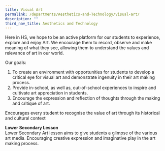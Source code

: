 ```yaml
---
title: Visual Art
permalink: /departments/Aesthetics-and-Technology/visual-art/
description: ""
third_nav_title: Aesthetics and Technology
---
```

Here in HS, we hope to be an active platform for our students to experience, explore and enjoy Art. We encourage them to record, observe and make meaning of what they see, allowing them to understand the values and relevance of art in our world.

Our goals:

1. To create an environment with opportunities for students to develop a critical eye for visual art and demonstrate ingenuity in their art making process.
2. Provide in-school, as well as, out-of-school experiences to inspire and cultivate art appreciation in students.
3. Encourage the expression and reflection of thoughts through the making and critique of art.

Encourages every student to recognise the value of art through its historical and cultural context

**Lower Secondary Lesson**   
Lower Secondary Art lesson aims to give students a glimpse of the various art media. Encouraging creative expression and imaginative play in the art making process.